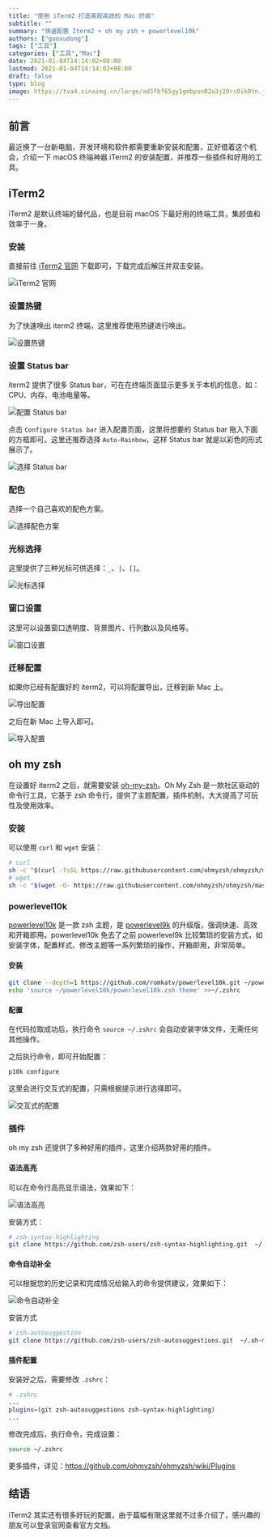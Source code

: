 ```yaml
---
title: "使用 iTerm2 打造美观高效的 Mac 终端"
subtitle: ""
summary: "快速配置 Iterm2 + oh my zsh + powerlevel10k"
authors: ["guoxudong"]
tags: ["工具"]
categories: ["工具","Mac"]
date: 2021-01-04T14:14:02+08:00
lastmod: 2021-01-04T14:14:02+08:00
draft: false
type: blog
image: https://tva4.sinaimg.cn/large/ad5fbf65gy1gmbpun02u3j20rs0ik0tn.jpg
---
```

## 前言

最近换了一台新电脑，开发环境和软件都需要重新安装和配置，正好借着这个机会，介绍一下 macOS 终端神器 iTerm2 的安装配置，并推荐一些插件和好用的工具。

## iTerm2

iTerm2 是默认终端的替代品，也是目前 macOS 下最好用的终端工具，集颜值和效率于一身。

### 安装

直接前往 [iTerm2 官网](http://www.iterm2.com/) 下载即可，下载完成后解压并双击安装。

![iTerm2 官网](https://tvax4.sinaimg.cn/large/ad5fbf65gy1gmbncotndlj21km1gu7hm.jpg)

### 设置热键

为了快速唤出 iterm2 终端，这里推荐使用热键进行唤出。

![设置热键](https://tva1.sinaimg.cn/large/ad5fbf65gy1gmbnhmj7w8j21k20y87el.jpg)

### 设置 Status bar

iterm2 提供了很多 Status bar，可在在终端页面显示更多关于本机的信息，如：CPU、内存、电池电量等。

![配置 Status bar](https://tva1.sinaimg.cn/large/ad5fbf65gy1gmbnkvtjloj21ey0tojwj.jpg)

点击 `Configure Status bar` 进入配置页面，这里将想要的 Status bar 拖入下面的方框即可。这里还推荐选择 `Auto-Rainbow`，这样 Status bar 就是以彩色的形式展示了。

![选择 Status bar](https://tva4.sinaimg.cn/large/ad5fbf65gy1gmbnn70borj21eu0skdjz.jpg)

### 配色

选择一个自己喜欢的配色方案。

![选择配色方案](https://tva4.sinaimg.cn/large/ad5fbf65gy1gmbnqt1lhej21fg0qqn26.jpg)

### 光标选择

这里提供了三种光标可供选择：`_`、`|`、`[]`。

![光标选择](https://tva1.sinaimg.cn/large/ad5fbf65gy1gmbnsyh5rqj21g00qu79h.jpg)

### 窗口设置

这里可以设置窗口透明度、背景图片、行列数以及风格等。

![窗口设置](https://tva2.sinaimg.cn/large/ad5fbf65gy1gmbnw0mzfej21fi0wmagb.jpg)

### 迁移配置

如果你已经有配置好的 iterm2，可以将配置导出，迁移到新 Mac 上。

![导出配置](https://tvax3.sinaimg.cn/large/ad5fbf65gy1gmboqetam4j21fi17gkjl.jpg)

之后在新 Mac 上导入即可。

![导入配置](https://tva4.sinaimg.cn/large/ad5fbf65gy1gmborddsylj21es176e81.jpg)

## oh my zsh

在设置好 iterm2 之后，就需要安装 [oh-my-zsh](https://github.com/ohmyzsh/ohmyzsh)。Oh My Zsh 是一款社区驱动的命令行工具，它基于 zsh 命令行，提供了主题配置，插件机制，大大提高了可玩性及使用效率。

### 安装

可以使用 `curl` 和 `wget` 安装：

```bash
# curl
sh -c "$(curl -fsSL https://raw.githubusercontent.com/ohmyzsh/ohmyzsh/master/tools/install.sh)"
# wget
sh -c "$(wget -O- https://raw.githubusercontent.com/ohmyzsh/ohmyzsh/master/tools/install.sh)"
```

### powerlevel10k

[powerlevel10k](https://github.com/romkatv/powerlevel10k) 是一款 zsh 主题，是 [powerlevel9k](https://github.com/Powerlevel9k/powerlevel9k) 的升级版，强调快速、高效和开箱即用。powerlevel10k 免去了之前 powerlevel9k 比较繁琐的安装方式，如安装字体，配置样式、修改主题等一系列繁琐的操作，开箱即用，非常简单。

#### 安装 

```bash
git clone --depth=1 https://github.com/romkatv/powerlevel10k.git ~/powerlevel10k
echo 'source ~/powerlevel10k/powerlevel10k.zsh-theme' >>~/.zshrc
```

#### 配置

在代码拉取成功后，执行命令 `source ~/.zshrc` 会自动安装字体文件，无需任何其他操作。

之后执行命令，即可开始配置：

```bash
p10k configure
```

这里会进行交互式的配置，只需根据提示进行选择即可。

![交互式的配置](https://tva2.sinaimg.cn/large/ad5fbf65gy1gmap0z93zdg20ok0l60xf.gif)

### 插件

oh my zsh 还提供了多种好用的插件，这里介绍两款好用的插件。

#### 语法高亮

可以在命令行高亮显示语法，效果如下：

![语法高亮](https://tvax4.sinaimg.cn/large/ad5fbf65gy1gmbodvj2sej20lu0isdj6.jpg)

安装方式：

```bash
# zsh-syntax-highlighting
git clone https://github.com/zsh-users/zsh-syntax-highlighting.git  ~/.oh-my-zsh/plugins/zsh-syntax-highlighting
```

#### 命令自动补全

可以根据您的历史记录和完成情况给输入的命令提供建议，效果如下：

![命令自动补全](https://tvax3.sinaimg.cn/large/ad5fbf65gy1gmbojbb38wj20sy044wel.jpg)

安装方式

```bash
# zsh-autosuggestion
git clone https://github.com/zsh-users/zsh-autosuggestions.git  ~/.oh-my-zsh/plugins/zsh-autosuggestions
```

#### 插件配置

安装好之后，需要修改 `.zshrc`：

```bash
# .zshrc
...
plugins=(git zsh-autosuggestions zsh-syntax-highlighting)
...
```

修改完成后，执行命令，完成设置：

```bash
source ~/.zshrc
```

更多插件，详见：https://github.com/ohmyzsh/ohmyzsh/wiki/Plugins

## 结语

iTerm2 其实还有很多好玩的配置，由于篇幅有限这里就不过多介绍了，感兴趣的朋友可以登录官网查看官方文档。